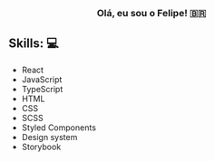 <h3 align="center">  <br>
Olá, eu sou o Felipe! 🇧🇷
<br>
</h3>

## Skills: 💻
  - React
  - JavaScript
  - TypeScript
  - HTML
  - CSS
  - SCSS
  - Styled Components
  - Design system
  - Storybook

<p align="center"
[![Linkedin Badge](https://img.shields.io/badge/-Linkedin-blue?style=for-the-badge&logo=Linkedin&logoColor=white&link=https://github.com/arthurspk)](https://www.linkedin.com/in/femosilva/)
</p>
